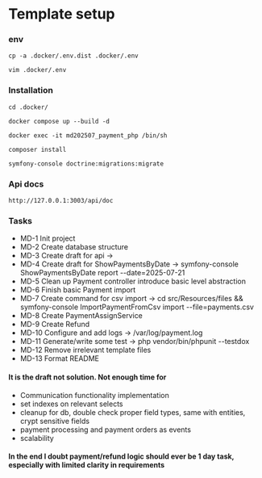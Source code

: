 # Template setup

### env
```
cp -a .docker/.env.dist .docker/.env
```
```
vim .docker/.env
```

### Installation
```
cd .docker/
```
```
docker compose up --build -d
```
```
docker exec -it md202507_payment_php /bin/sh
```
```
composer install
```
```
symfony-console doctrine:migrations:migrate
```

### Api docs
```
http://127.0.0.1:3003/api/doc
```

### Tasks

- MD-1 Init project
- MD-2 Create database structure
- MD-3 Create draft for api -> 
- MD-4 Create draft for ShowPaymentsByDate -> symfony-console ShowPaymentsByDate report --date=2025-07-21
- MD-5 Clean up Payment controller introduce basic level abstraction
- MD-6 Finish basic Payment import 
- MD-7 Create command for csv import -> cd src/Resources/files && symfony-console ImportPaymentFromCsv import --file=payments.csv
- MD-8 Create PaymentAssignService
- MD-9 Create Refund
- MD-10 Configure and add logs -> /var/log/payment.log
- MD-11 Generate/write some test -> php vendor/bin/phpunit --testdox
- MD-12 Remove irrelevant template files
- MD-13 Format README

#### It is the draft not solution. Not enough time for

- Communication functionality implementation
- set indexes on relevant selects
- cleanup for db, double check proper field types, same with entities, crypt sensitive fields
- payment processing and payment orders as events
- scalability

#### In the end I doubt payment/refund logic should ever be 1 day task, especially with limited clarity in requirements 


